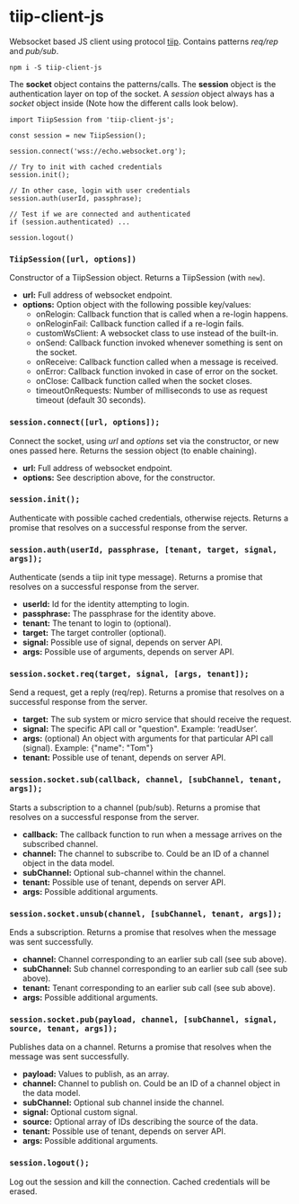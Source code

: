 # tiip-client-js
Websocket based JS client using protocol [tiip](https://github.com/whitelizard/tiip). Contains patterns *req/rep* and *pub/sub*.

```
npm i -S tiip-client-js
```

The **socket** object contains the patterns/calls. The **session** object is the authentication layer on top of the socket. A *session* object always has a *socket* object inside (Note how the different calls look below).

```
import TiipSession from 'tiip-client-js';

const session = new TiipSession();

session.connect('wss://echo.websocket.org');

// Try to init with cached credentials
session.init();

// In other case, login with user credentials
session.auth(userId, passphrase);

// Test if we are connected and authenticated
if (session.authenticated) ...

session.logout()
```

### ```TiipSession([url, options])```
Constructor of a TiipSession object.
Returns a TiipSession (with `new`).
-	**url:** Full address of websocket endpoint.
- **options:** Option object with the following possible key/values:
  - onRelogin: Callback function that is called when a re-login happens.
  - onReloginFail: Callback function called if a re-login fails.
  - customWsClient: A websocket class to use instead of the built-in.
  - onSend: Callback function invoked whenever something is sent on the socket.
  - onReceive: Callback function called when a message is received.
  - onError: Callback function invoked in case of error on the socket.
  - onClose: Callback function called when the socket closes.
  - timeoutOnRequests: Number of milliseconds to use as request timeout (default 30 seconds).

### ```session.connect([url, options]);```
Connect the socket, using *url* and *options* set via the constructor, or new ones passed here.
Returns the session object (to enable chaining).
-	**url:** Full address of websocket endpoint.
- **options:** See description above, for the constructor.

### ```session.init();```
Authenticate with possible cached credentials, otherwise rejects.
Returns a promise that resolves on a successful response from the server.

### ```session.auth(userId, passphrase, [tenant, target, signal, args]);```
Authenticate (sends a tiip init type message).
Returns a promise that resolves on a successful response from the server.
-	**userId:** Id for the identity attempting to login.
-	**passphrase:** The passphrase for the identity above.
-	**tenant:** The tenant to login to (optional).
-	**target:** The target controller (optional).
-	**signal:** Possible use of signal, depends on server API.
-	**args:** Possible use of arguments, depends on server API.

### ```session.socket.req(target, signal, [args, tenant]);```
Send a request, get a reply (req/rep).
Returns a promise that resolves on a successful response from the server.
-	**target:** The sub system or micro service that should receive the request.
-	**signal:** The specific API call or "question". Example: ‘readUser’.
-	**args:** (optional) An object with arguments for that particular API call (signal). Example: {"name": "Tom"}
-	**tenant:** Possible use of tenant, depends on server API.

### ```session.socket.sub(callback, channel, [subChannel, tenant, args]);```
Starts a subscription to a channel (pub/sub).
Returns a promise that resolves on a successful response from the server.
-	**callback:** The callback function to run when a message arrives on the subscribed channel.
-	**channel:** The channel to subscribe to. Could be an ID of a channel object in the data model.
-	**subChannel:** Optional sub-channel within the channel.
- **tenant:** Possible use of tenant, depends on server API.
-	**args:** Possible additional arguments.

### ```session.socket.unsub(channel, [subChannel, tenant, args]);```
Ends a subscription.
Returns a promise that resolves when the message was sent successfully.
-	**channel:** Channel corresponding to an earlier sub call (see sub above).
-	**subChannel:** Sub channel corresponding to an earlier sub call (see sub above).
-	**tenant:** Tenant corresponding to an earlier sub call (see sub above).
-	**args:** Possible additional arguments.

### ```session.socket.pub(payload, channel, [subChannel, signal, source, tenant, args]);```
Publishes data on a channel.
Returns a promise that resolves when the message was sent successfully.
-	**payload:** Values to publish, as an array.
-	**channel:** Channel to publish on. Could be an ID of a channel object in the data model.
-	**subChannel:** Optional sub channel inside the channel.
-	**signal:** Optional custom signal.
-	**source:** Optional array of IDs describing the source of the data.
-	**tenant:** Possible use of tenant, depends on server API.
-	**args:** Possible additional arguments.

### ```session.logout();```
Log out the session and kill the connection. Cached credentials will be erased.
